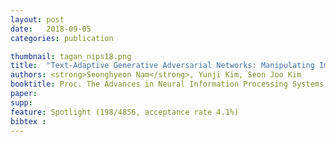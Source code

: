 ```yaml
---
layout: post
date:   2018-09-05
categories: publication

thumbnail: tagan_nips18.png
title:  "Text-Adaptive Generative Adversarial Networks: Manipulating Images with Natural Language"
authors: <strong>Seonghyeon Nam</strong>, Yunji Kim, Seon Joo Kim
booktitle: Proc. The Advances in Neural Information Processing Systems 32 (NIPS) 2018
paper: 
supp: 
feature: Spotlight (198/4856, acceptance rate 4.1%)
bibtex : 
---
```

